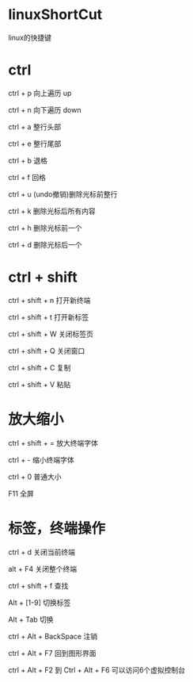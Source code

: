 # linuxShortCut
linux的快捷键
# ctrl
ctrl + p 向上遍历 up

ctrl + n 向下遍历 down

ctrl + a 整行头部

ctrl + e 整行尾部

ctrl + b 退格

ctrl + f 回格

ctrl + u (undo撤销)删除光标前整行

ctrl  +  k  删除光标后所有内容

ctrl  +  h 删除光标前一个

ctrl + d 删除光标后一个

# ctrl + shift

ctrl + shift + n 打开新终端

ctrl + shift + t 打开新标签

ctrl + shift  + W 关闭标签页

ctrl + shift  +  Q  关闭窗口

ctrl + shift  +  C 复制

ctrl + shift  + V 粘贴

# 放大缩小

ctrl + shift + = 放大终端字体

ctrl  +  - 缩小终端字体

ctrl + 0 普通大小

F11 全屏

# 标签，终端操作

ctrl + d 关闭当前终端

alt + F4 关闭整个终端

ctrl + shift + f 查找

Alt + [1-9] 切换标签

Alt + Tab 切换

ctrl + Alt + BackSpace 注销

ctrl + Alt  + F7 回到图形界面

ctrl + Alt + F2 到 Ctrl + Alt + F6 可以访问6个虚拟控制台
